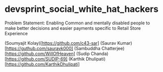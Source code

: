 # devsprint_social_white_hat_hackers

Problem Statement: Enabling Common and mentally disabled people to make better decisions and easier payments specific to Retail Store Experience

(Soumyajit Kolay)[https://github.com/c43-sar]
(Saurav Kumar)[https://guthub.com/sauravk000]
(Sambuddha Chatterjee)[https://github.com/WillOfHeaven]
(Sudip Chanda)[https://github.com/SUDIP-69]
(Karthik Dhulipati)[https://github.com/KarthikDhulipati]